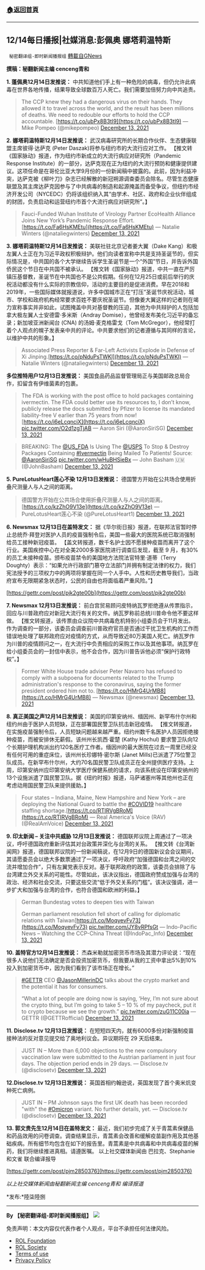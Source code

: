 ###  [:house:返回首頁](https://github.com/ourhimalayas/txt)
---


## 12/14每日播报|社媒消息:彭佩奥 娜塔莉温特斯
` 秘密翻译组-即时新闻播报组` [轉載自GNews](https://gnews.org/zh-hans/1754203/)

**撰稿：秘翻新闻主编 cenceng青和**

**1. 蓬佩奥12月14日发推说：** 中共知道他们手上有一种危险的病毒，但仍允许此病毒在世界各地传播，结果导致全球数百万人死亡。我们需要加倍努力向中共追责。



> The CCP knew they had a dangerous virus on their hands. They allowed it to travel across the world, and the result has been millions of deaths. We need to redouble our efforts to hold the CCP accountable. [https://t.co/ubPx8B3tI9](https://t.co/ubPx8B3tI9)
> — Mike Pompeo (@mikepompeo) [December 13, 2021](https://twitter.com/mikepompeo/status/1470429777458835464?ref_src=twsrc%5Etfw)



**2. 娜塔莉温特斯12月14日发推说：** 武汉病毒研究所的长期合作伙伴、生态健康联盟主席彼得·达萨克 (Peter Daszak)将参与纽约市的大流行应对工作。 【推文转《国家脉动》报道，作为纽约市新成立的大流行病应对研究所（Pandemic Response Institute）的一部分，达萨克现在正为纽约的大流行预防和健康提供建议。这项任命是在哥伦比亚大学9月份的一份新闻稿中披露的。此前，因为利益冲突，达萨克被《柳叶刀》杂志已经解散的新冠朔源调查委员会除名。尽管生态健康联盟及其主席达萨克因参与了中共病毒的制造和起源掩盖而备受争议，但纽约市经济开发公司（NYCEDC）仍将该组织纳入其“由学术、社区、政府和企业伙伴组成的财团，负责启动和运营纽约市首个大流行病应对研究所”。】



> Fauci-Funded Wuhan Institute of Virology Partner EcoHealth Alliance Joins New York’s Pandemic Response Effort.[https://t.co/Fa6HsKMEtu](https://t.co/Fa6HsKMEtu)
> — Natalie Winters (@nataliegwinters) [December 13, 2021](https://twitter.com/nataliegwinters/status/1470430290111868938?ref_src=twsrc%5Etfw)



**3. 娜塔莉温特斯12月14日发推说：** 美联社驻北京记者姜大翼（Dake Kang）和极左翼人士正在为习近平政权积极辩护。他们向读者宣称中共是支持圣诞节的，但实际情况是，中共国的各个大学继续告诉学生圣诞节是一个“外国”节日，并告诉外国侨民这个节日在中共国不被承认。 【推文转《国家脉动》报道，中共一直在严厉镇压基督教，圣诞节在中共国也不是公共假期。任何在12月25日或前后举行的庆祝活动都没有什么实际的宗教信仰，活动的主要目的是促进消费。早在2018和2019年，一些国际媒体就报道说，许多中国城市正在“打压”圣诞节庆祝活动，城市、学校和政府机构经常要求百姓不要庆祝圣诞节。但像姜大翼这样的记者则在竭力宣称事实并非如此，试图掩盖中共对基督教的压迫，其他为中共辩护的人包括加拿大极左翼人士安德雷·多米斯（Andray Domise），他曾经发布美化习近平的备忘录；新加坡亚洲新闻台 (CNA) 的汤姆·麦克格雷戈（Tom McGregor），他经常打着个人观点的幌子发表亲中共的评论。中共要求他们的记者遵循与其同样的言论，以维护中共的形象。】



> Associated Press Reporter & Far-Left Activists Explode in Defense of Xi Jinping.[https://t.co/pNduPsTWKl](https://t.co/pNduPsTWKl)
> — Natalie Winters (@nataliegwinters) [December 13, 2021](https://twitter.com/nataliegwinters/status/1470446662690693124?ref_src=twsrc%5Etfw)



**多位推特用户12月13日发推说：** 美国食品药品监督管理局正与美国邮政总局合作，扣留含有伊维菌素的包裹。



> The FDA is working with the post office to hold packages containing ivermectin. The FDA could better use its resources to, I don’t know, publicly release the docs submitted by Pfizer to license its mandated liability-free V earlier than 75 years from now! [https://t.co/i6eLcqnciX](https://t.co/i6eLcqnciX) [pic.twitter.com/O2d1zgTjAB](https://t.co/O2d1zgTjAB)
> — Aaron Siri (@AaronSiriSG) [December 13, 2021](https://twitter.com/AaronSiriSG/status/1470182424797609984?ref_src=twsrc%5Etfw)





> BREAKING: The [@US\_FDA](https://twitter.com/US_FDA?ref_src=twsrc%5Etfw) Is Using The [@USPS](https://twitter.com/USPS?ref_src=twsrc%5Etfw) To Stop & Destroy Packages Containing [#Ivermectin](https://twitter.com/hashtag/Ivermectin?src=hash&amp;ref_src=twsrc%5Etfw) Being Mailed To Patients! Source: [@AaronSiriSG](https://twitter.com/AaronSiriSG?ref_src=twsrc%5Etfw) [pic.twitter.com/wHuBHSieBx](https://t.co/wHuBHSieBx)
> — John Basham 🇺🇲 (@JohnBasham) [December 13, 2021](https://twitter.com/JohnBasham/status/1470214748482555904?ref_src=twsrc%5Etfw)



**5. PureLotusHeart莲心不染 12月13日发推说：** 德国警方开始在公共场合使用折叠尺测量人与人之间的距离。



> 德国警方开始在公共场合使用折叠尺测量人与人之间的距离。 [https://t.co/kzZhO9V13e](https://t.co/kzZhO9V13e)
> — PureLotusHeart莲心不染 (@PureLotusHeart1) [December 13, 2021](https://twitter.com/PureLotusHeart1/status/1470299199195521025?ref_src=twsrc%5Etfw)



**6. Newsmax 12月13日在盖特发文：** 据《华尔街日报》报道，在联邦法官暂时停止总统乔·拜登对医护人员的疫苗强制令后，美国一些最大的医院系统已取消强制给员工接种新冠疫苗。 【盖文转报道，数千名护士因不愿接种疫苗而离开了这个行业。美国疾控中心在对全美2000多家医院进行调查后发现，截至 9 月，有30%的员工未接种疫苗。颁布疫苗禁令的美国地方法院法官特里·道蒂（Terry Doughty）表示：“如果允许行政部门篡夺立法部门并拥有制定法律的权力，我们宪法授予的三项权力中的两项将掌握在同一个人手中。人性和历史教导我们，当政府宣布无限期紧急状态时，公民的自由也将面临着严重风险。”】

[https://gettr.com/post/pjk2gte00b](https://gettr.com/post/pjk2gte00b)

**7. Newsmax 12月13日发推说：** 前白宫贸易顾问皮特纳瓦罗拒绝遵从传票指示，回应与川普政府应对新冠大流行有关的文件。纳瓦罗称前总统川普命令他不要这样做。 【推文转报道，该传票由众议院中共病毒危机特别小组委员会于11月发出。作为调查的一部分，该委员会调查前川普政府官员是否通过干扰卫生机构的工作而错误地处理了联邦政府应对疫情的方式，从而导致近80万美国人死亡。纳瓦罗作为川普的疫情顾问之一，在大流行中负责相应的采购工作以及其他事项。纳瓦罗在给小组委员会的一封信中表示，他不会合作，因为川普告诉他必须“保护行政特权”。】



> Former White House trade adviser Peter Navarro has refused to comply with a subpoena for documents related to the Trump administration's response to the coronavirus, saying the former president ordered him not to. [https://t.co/HMrG4UrMB8](https://t.co/HMrG4UrMB8)
> — Newsmax (@newsmax) [December 13, 2021](https://twitter.com/newsmax/status/1470332872489725955?ref_src=twsrc%5Etfw)



**8. 真正美国之声12月14日发推说：** 美国的印第安纳州、缅因州、新罕布什尔州和纽约州由于医护人员短缺，正在部署国民警卫队抗击新冠疫情。 【推文转报道，在实施疫苗强制令后，人员短缺问题越来越严重。纽约州数千名医护人员因拒绝接种疫苗，而被安排休无薪假。该州州长凯西·霍楚 (Kathy Hochul) 要求警卫队向12个长期护理机构派出约120名医疗工作者。缅因州的最大医院在过去一周里已经没有任何可用的重症床位，该州州长珍娜特·密尔斯 (Janet Mills)已派遣了75位警卫队成员。在新罕布什尔州，大约70名国民警卫队成员正在全州提供医疗支持。上周，印第安纳州应印第安纳大学医疗保健系统的请求，向该系统设在印第安纳州的13个设施派遣了国民警卫队。据《纽约时报》报道，马萨诸塞州等其他州也正在考虑动用国民警卫队来提供援助。】



> Four states – Indiana, Maine, New Hampshire and New York – are deploying the National Guard to battle the [#COVID19](https://twitter.com/hashtag/COVID19?src=hash&amp;ref_src=twsrc%5Etfw) healthcare staffing shortage.[https://t.co/RTIRVgBRoM](https://t.co/RTIRVgBRoM)
> — Real America's Voice (RAV) (@RealAmVoice) [December 13, 2021](https://twitter.com/RealAmVoice/status/1470513869713928197?ref_src=twsrc%5Etfw)



**9. 印太新闻 – 关注中共威胁 12月13日发推说：** 德国联邦议院上周通过了一项决议，呼吁德国政府重新评估其对台政策并深化与台湾的关系。 【推文转《台湾新闻网》报道，德国联邦议院的一份新闻稿说，在12月9日的德国新议会会议期间，其请愿委员会以绝大多数票通过了一项决议，呼吁政府“加强德国和台湾之间的交流并增加合作”，只有左翼党表示反对。基于联邦政府的政策，该委员会排除了与台湾建立外交关系的可能性。尽管如此，该决议指出，德国政府赞成加强与台湾的政治、经济和社会交流，只要这些交流“低于外交关系的门槛”。该决议强调，进一步扩大和加强与台湾的合作，也符合德国和欧洲的利益。】



> German Bundestag votes to deepen ties with Taiwan
> 
> German parliament resolution fell short of calling for diplomatic relations with Taiwan[https://t.co/MoqyevFv73](https://t.co/MoqyevFv73) [pic.twitter.com/JY8vRPfsGt](https://t.co/JY8vRPfsGt)
> — Indo-Pacific News – Watching the CCP-China Threat (@IndoPac\_Info) [December 13, 2021](https://twitter.com/IndoPac_Info/status/1470416721668632577?ref_src=twsrc%5Etfw)



**10. 盖特官方12月14日发推说：** 杰森米勒就加密货币市场及其潜力评论说：“现在很多人说他们无法确定是否会投资加密货币，但我要从我的工资中拿出5%到10%投入到加密货币中，因为我们看到了该市场正在增长。”



> [#GETTR](https://twitter.com/hashtag/GETTR?src=hash&amp;ref_src=twsrc%5Etfw) CEO [@JasonMillerinDC](https://twitter.com/JasonMillerinDC?ref_src=twsrc%5Etfw) talks about the crypto market and the potential it has for consumers.
> 
> “What a lot of people are doing now is saying, ‘Hey, I’m not sure about the crypto thing, but I’m going to take 5 – 10 % of my paycheck, put it to crypto because we see the growth.” [pic.twitter.com/zuG11C00ia](https://t.co/zuG11C00ia)
> — GETTR (@GETTRofficial) [December 13, 2021](https://twitter.com/GETTRofficial/status/1470477423422722049?ref_src=twsrc%5Etfw)



**11. Disclose.tv 12月13日发推说：** 在短短四天内，就有6000多份对新强制疫苗接种法的反对意见提交给了奥地利议会。异议期将在 29 天后结束。



> JUST IN – More than 6,000 objections to the new compulsory vaccination law were submitted to the Austrian parliament in just four days. The objection period ends in 29 days.
> — Disclose.tv (@disclosetv) [December 13, 2021](https://twitter.com/disclosetv/status/1470402509713854472?ref_src=twsrc%5Etfw)



**12.Disclose.tv 12月13日发推说：** 英国首相约翰逊说，英国发现了首个奥米炕变种死亡病例。



> JUST IN – PM Johnson says the first UK death has been recorded "with" the [#Omicron](https://twitter.com/hashtag/Omicron?src=hash&amp;ref_src=twsrc%5Etfw) variant. No further details, yet.
> — Disclose.tv (@disclosetv) [December 13, 2021](https://twitter.com/disclosetv/status/1470368512350863364?ref_src=twsrc%5Etfw)



**13. 郭文贵先生12月14日在盖特发文：** 最近，我们初步完成了关于青蒿素保健品和药品效用的问卷调查。调查结果显示，青蒿素会改善和缓解疫苗副作用及其他基础疾病。所有细节均包含在如下的报告里。青蒿素是中共病毒和中共病毒疫苗的解药，我们将继续推进真相。请遵医嘱。 以上社交媒体新闻由 巴拉克、Stephanie和文雀 联合编译报导

[https://gettr.com/post/pjm2850376](https://gettr.com/post/pjm2850376)

*以上社交媒体新闻由秘翻新闻主编 cenceng青和 编译报道*

*发布:*陸柒陸捌

* * *

**By 【秘密翻译组-即时新闻播报组】**
![](https://assets.gnews.org/wp-content/uploads/2021/12/IMAGE-2021-12-13-113746.jpg)
 

免责声明：本文内容仅代表作者个人观点，平台不承担任何法律风险。

- [ROL Foundation](https://rolfoundation.org/)
- [ROL Society](https://rolsociety.org/)
- [Terms of use](https://gnews.org/terms-of-use-3/)
- [Privacy Policy](https://gnews.org/privacy-policy/)
